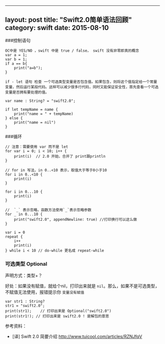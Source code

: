 
---
layout: post
title:  "Swift2.0简单语法回顾"
category: swift
date:   2015-08-10
---
###控制语句
```
OC中是 YES/NO ，swift 中是 true / false， swift 没有非零即真的概念
var a = 1;
var b = 1;
if a == b{
	print("a=b");
}

if - let 语句 检查 一个可选类型变量是否包含值。如果包含，则将这个值指定给一个常量变量，然后运行某段代码。这样可以减少很多行代码，同时又能保证安全性，首先查看一个可选变量是否拥有要处理的值。

var name : String? = "swift2.0";

if let tempName = name {
    print("name = " + tempName)
} else {
    print("name = nil")
}

```

###循环

```
// 注意：需要使用 var 而不是 let
for var i = 0; i < 10; i++ {
    print(i)  // 2.0 开始，合并了 print跟println
}

// for in 写法，in 0..<10 表示，取值大于等于0小于10
for i in 0..<10 {
    print(i)
}

for i in 0...10 {
    print(i)
}

//  `_` 表示忽略，函数方法使用`_`表示忽略参数
for _ in 0...10 {
    print("swift2.0", appendNewline: true) //打印换行可以这么做
}

var i = 0
repeat {
    i++
    print(i)
} while i < 10 // do-while 更名成 repeat-while
```
### 可选类型 Optional

声明方式：类型+？ 

好处：如果没有赋值，就给个nil，打印出来就是 `nil`。那么，如果不是可选类型，不赋值无法使用，报错提示你 `变量没有赋值`

```
var str1 : String?
str1 = "swift2.0";
print(str1);	// 打印出来是 Optional("swift2.0")
print(str1!); // 打印出来是 swift2.0 ! 是解包的意思 
```

参考资料：

* [译] Swift 2.0 简要介绍 <http://www.tuicool.com/articles/RZNJfqV>



